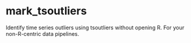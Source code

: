 # mark_tsoutliers
Identify time series outliers using tsoutliers without opening R. For your non-R-centric data pipelines.
